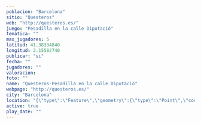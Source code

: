 ```yaml
---
poblacion: "Barcelona"
sitio: "Questeros"
web: "http://questeros.es/"
juego: "Pesadilla en la calle Diputació"
tematica: ""
max_jugadores: 5
latitud: 41.38334840
longitud: 2.15582740
publicar: "si"
fecha: ""
jugadores: ""
valoracion: 
foto: ""
name: "Questeros-Pesadilla en la calle Diputació"
webpage: "http://questeros.es/"
city: "Barcelona"
location: "{\"type\":\"Feature\",\"geometry\":{\"type\":\"Point\",\"coordinates\":[\"41,38334840\",\"2,15582740\"]}}"
active: true
play_date: ""
---
```

